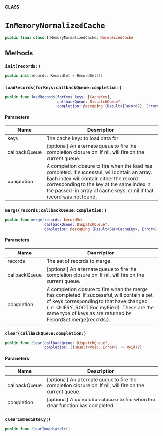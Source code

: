 **CLASS**

# `InMemoryNormalizedCache`

```swift
public final class InMemoryNormalizedCache: NormalizedCache
```

## Methods
### `init(records:)`

```swift
public init(records: RecordSet = RecordSet())
```

### `loadRecords(forKeys:callbackQueue:completion:)`

```swift
public func loadRecords(forKeys keys: [CacheKey],
                        callbackQueue: DispatchQueue?,
                        completion: @escaping (Result<[Record?], Error>) -> Void)
```

#### Parameters

| Name | Description |
| ---- | ----------- |
| keys | The cache keys to load data for |
| callbackQueue | [optional] An alternate queue to fire the completion closure on. If nil, will fire on the current queue. |
| completion | A completion closure to fire when the load has completed. If successful, will contain an array. Each index will contain either the record corresponding to the key at the same index in the passed-in array of cache keys, or nil if that record was not found. |

### `merge(records:callbackQueue:completion:)`

```swift
public func merge(records: RecordSet,
                  callbackQueue: DispatchQueue?,
                  completion: @escaping (Result<Set<CacheKey>, Error>) -> Void)
```

#### Parameters

| Name | Description |
| ---- | ----------- |
| records | The set of records to merge. |
| callbackQueue | [optional] An alternate queue to fire the completion closure on. If nil, will fire on the current queue. |
| completion | A completion closure to fire when the merge has completed. If successful, will contain a set of keys corresponding to  that have changed (i.e. QUERY_ROOT.Foo.myField). These are the same type of keys as are returned by RecordSet.merge(records:). |

### `clear(callbackQueue:completion:)`

```swift
public func clear(callbackQueue: DispatchQueue?,
                  completion: ((Result<Void, Error>) -> Void)?)
```

#### Parameters

| Name | Description |
| ---- | ----------- |
| callbackQueue | [optional] An alternate queue to fire the completion closure on. If nil, will fire on the current queue. |
| completion | [optional] A completion closure to fire when the clear function has completed. |

### `clearImmediately()`

```swift
public func clearImmediately()
```
